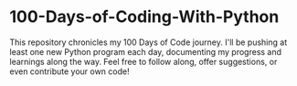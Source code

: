 # 100-Days-of-Coding-With-Python
This repository chronicles my 100 Days of Code journey. I'll be pushing at least one new Python program each day, documenting my progress and learnings along the way. Feel free to follow along, offer suggestions, or even contribute your own code!
